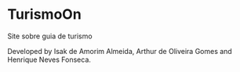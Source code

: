 # TurismoOn
Site sobre guia de turismo

Developed by Isak de Amorim Almeida, Arthur de Oliveira Gomes and Henrique Neves Fonseca.
